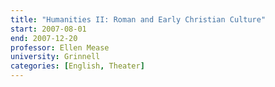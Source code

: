 ```yaml
---
title: "Humanities II: Roman and Early Christian Culture"
start: 2007-08-01
end: 2007-12-20
professor: Ellen Mease
university: Grinnell
categories: [English, Theater]
---
```


